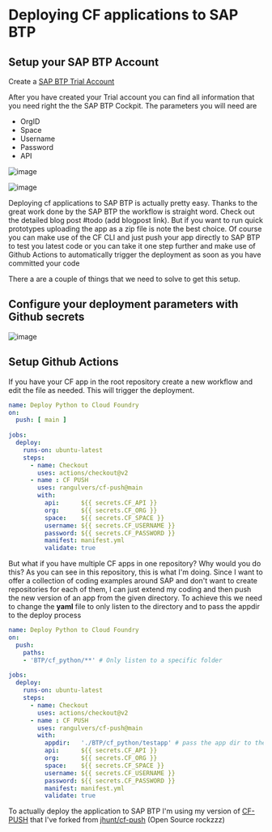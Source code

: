 # Deploying CF applications to SAP BTP

## Setup your SAP BTP Account

Create a [SAP BTP Trial Account](https://www.sap.com/products/business-technology-platform/trial.html)

After you have created your Trial account you can find all information that you need right the the SAP BTP Cockpit. 
The parameters you will need are 

* OrgID
* Space
* Username
* Password
* API

![image](https://user-images.githubusercontent.com/5235430/144427955-4675339c-73d6-447e-b42b-38e8dd3fcde2.png)

![image](https://user-images.githubusercontent.com/5235430/144426915-f245f16c-5239-481d-afa1-47ce1f669847.png)


Deploying cf applications to SAP BTP is actually pretty easy. Thanks to the great work done by the SAP BTP the workflow is straight word. Check out the detailed blog post #todo (add blogpost link).
But if you want to run quick prototypes uploading the app as a zip file is note the best choice. Of course you can make use of the CF CLI and just push your app directly to SAP BTP to test you latest code or you can take it one step further and make use of Github Actions to automatically trigger the deployment as soon as you have committed your code

There a are a couple of things that we need to solve to get this setup. 

## Configure your deployment parameters with Github secrets

![image](https://user-images.githubusercontent.com/5235430/144423398-ae1eed78-9083-4f30-8d89-8b4510fd81ad.png)


## Setup Github Actions

If you have your CF app in the root repository create a new workflow and edit the file as needed. This will trigger the deployment.

````yml
name: Deploy Python to Cloud Foundry
on:
  push: [ main ]
    
jobs:
  deploy:
    runs-on: ubuntu-latest
    steps:
      - name: Checkout
        uses: actions/checkout@v2
      - name : CF PUSH
        uses: rangulvers/cf-push@main
        with:
          api:      ${{ secrets.CF_API }}
          org:      ${{ secrets.CF_ORG }}
          space:    ${{ secrets.CF_SPACE }}
          username: ${{ secrets.CF_USERNAME }}
          password: ${{ secrets.CF_PASSWORD }}
          manifest: manifest.yml
          validate: true
````

But what if you have multiple CF apps in one repository? Why would you do this? As you can see in this repository, this is what I'm doing. Since I want to offer a collection of coding examples around SAP and don't want to create repositories for each of them, I can just extend my coding and then push the new version of an app from the given directory. To achieve this we need to change the **yaml** file to only listen to the directory and to pass the appdir to the deploy process

````yml
name: Deploy Python to Cloud Foundry
on:
  push:
    paths:
    - 'BTP/cf_python/**' # Only listen to a specific folder
    
jobs:
  deploy:
    runs-on: ubuntu-latest
    steps:
      - name: Checkout
        uses: actions/checkout@v2
      - name : CF PUSH
        uses: rangulvers/cf-push@main
        with:
          appdir:   './BTP/cf_python/testapp' # pass the app dir to the deploy process
          api:      ${{ secrets.CF_API }}
          org:      ${{ secrets.CF_ORG }}
          space:    ${{ secrets.CF_SPACE }}
          username: ${{ secrets.CF_USERNAME }}
          password: ${{ secrets.CF_PASSWORD }}
          manifest: manifest.yml
          validate: true

````

To actually deploy the application to SAP BTP I'm using my version of [CF-PUSH](https://github.com/rangulvers/cf-push) that I've forked from [jhunt/cf-push](https://github.com/jhunt/cf-push) (Open Source rockzzz)
